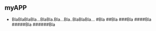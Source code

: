 ## myAPP
- BlaBlaBlaBla...BlaBla.Bla...Bla..BlaBlaBla...
#Bla
##Bla
###Bla
####Bla
#####Bla
######Bla